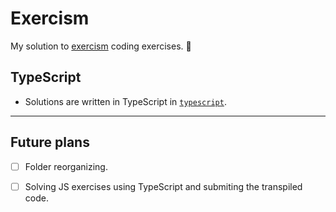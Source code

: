 # Exercism

My solution to [exercism](http://exercism.io/) coding exercises. :muscle:  

## TypeScript
- Solutions are written in TypeScript in [`typescript`](typescript).

---------------------
## Future plans
- [ ] Folder reorganizing.
- [ ] Solving JS exercises using TypeScript and submiting the transpiled code.

